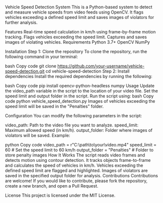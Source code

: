 Vehicle Speed Detection System
This is a Python-based system to detect and measure vehicle speeds from video feeds using OpenCV. It flags vehicles exceeding a defined speed limit and saves images of violators for further analysis.

Features
Real-time speed calculation in km/h using frame-by-frame motion tracking.
Flags vehicles exceeding the speed limit.
Captures and saves images of violating vehicles.
Requirements
Python 3.7+
OpenCV
NumPy

Installation
Step 1: Clone the repository
To clone the repository, run the following command in your terminal:

bash
Copy code
git clone https://github.com/your-username/vehicle-speed-detection.git
cd vehicle-speed-detection
Step 2: Install dependencies
Install the required dependencies by running the following:

bash
Copy code
pip install opencv-python-headless numpy
Usage
Update the video_path variable in the script to the location of your video file.
Set the speed limit and output folder in the script.
Run the script using:
bash
Copy code
python vehicle_speed_detection.py
Images of vehicles exceeding the speed limit will be saved in the "Penalties" folder.

Configuration
You can modify the following parameters in the script:

video_path: Path to the video file you want to analyze.
speed_limit: Maximum allowed speed (in km/h).
output_folder: Folder where images of violators will be saved.
Example:

python
Copy code
video_path = r"C:\\path\\to\\your\\video.mp4"
speed_limit = 60  # Set the speed limit to 60 km/h
output_folder = "Penalties"  # Folder to store penalty images
How It Works
The script reads video frames and detects motion using contour detection.
It tracks objects frame-to-frame and calculates the speed of vehicles in km/h.
Vehicles exceeding the defined speed limit are flagged and highlighted.
Images of violators are saved in the specified output folder for analysis.
Contributions
Contributions are welcome! If you would like to contribute, please fork the repository, create a new branch, and open a Pull Request.

License
This project is licensed under the MIT License.
